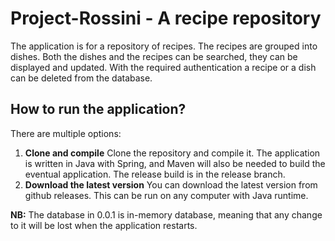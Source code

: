 # Project-Rossini - A recipe repository

The application is for a repository of recipes. The recipes are grouped into dishes. Both the dishes and the recipes can be searched, they can be displayed and updated. With the required authentication a recipe or a dish can be deleted from the database.

## How to run the application?
There are multiple options:
 1. **Clone and compile**
    Clone the repository and compile it. The application is written in Java with Spring, and Maven will also be needed to build the eventual application. The release build is in the release branch.
 2. **Download the latest version**
    You can download the latest version from github releases. This can be run on any computer with Java runtime.

**NB:**
The database in 0.0.1 is in-memory database, meaning that any change to it will be lost when the application restarts.
